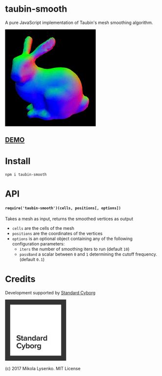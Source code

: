 # taubin-smooth
A pure JavaScript implementation of Taubin's mesh smoothing algorithm.

<img src="smooth.gif" />

## [DEMO](https://mikolalysenko.github.io/taubin-smooth/index.html)

# Install

```
npm i taubin-smooth
```

# API

#### `require('taubin-smooth')(cells, positions[, options])`
Takes a mesh as input, returns the smoothed vertices as output

* `cells` are the cells of the mesh
* `positions` are the coordinates of the vertices
* `options` is an optional object containing any of the following configuration parameters:
    + `iters` the number of smoothing iters to run (default `10`)
    + `passBand` a scalar between `0` and `1` determining the cutoff frequency. (default `0.1`)

# Credits

Development supported by [Standard Cyborg](http://www.standardcyborg.com/)

<img src="stdcyborg.png" width="200px">

(c) 2017 Mikola Lysenko. MIT License

